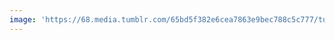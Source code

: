 ```yaml
---
image: 'https://68.media.tumblr.com/65bd5f382e6cea7863e9bec788c5c777/tumblr_nqezwrjqQ41tbdx3so1_1280.jpg'
---
```

